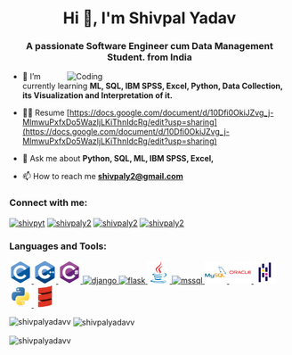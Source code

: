 
<h1 align="center">Hi 👋, I'm Shivpal Yadav</h1>
<h3 align="center">A passionate Software Engineer cum Data Management Student. from India</h3>
<img align="right" alt="Coding" width="400" src="https://cdn.dribbble.com/users/926537/screenshots/4502924/python-2.gif">

- 🌱 I’m currently learning **ML, SQL, IBM SPSS, Excel, Python, Data Collection, its Visualization and Interpretation of it.**

- 👨‍💻 Resume [https://docs.google.com/document/d/10Dfi0OkiJZvg_j-MlmwuPxfxDo5WazIjLKiThnIdcRg/edit?usp=sharing](https://docs.google.com/document/d/10Dfi0OkiJZvg_j-MlmwuPxfxDo5WazIjLKiThnIdcRg/edit?usp=sharing)

- 💬 Ask me about **Python, SQL, ML, IBM SPSS, Excel,**

- 📫 How to reach me **shivpaly2@gmail.com**

<h3 align="left">Connect with me:</h3>
<p align="left">
<a href="https://twitter.com/shivpyt" target="blank"><img align="center" src="https://raw.githubusercontent.com/rahuldkjain/github-profile-readme-generator/master/src/images/icons/Social/twitter.svg" alt="shivpyt" height="30" width="40" /></a>
<a href="https://linkedin.com/in/shivpaly2" target="blank"><img align="center" src="https://raw.githubusercontent.com/rahuldkjain/github-profile-readme-generator/master/src/images/icons/Social/linked-in-alt.svg" alt="shivpaly2" height="30" width="40" /></a>
<a href="https://www.hackerrank.com/shivpaly2" target="blank"><img align="center" src="https://raw.githubusercontent.com/rahuldkjain/github-profile-readme-generator/master/src/images/icons/Social/hackerrank.svg" alt="shivpaly2" height="30" width="40" /></a>
<a href="https://www.leetcode.com/shivpaly2" target="blank"><img align="center" src="https://raw.githubusercontent.com/rahuldkjain/github-profile-readme-generator/master/src/images/icons/Social/leet-code.svg" alt="shivpaly2" height="30" width="40" /></a>
</p>

<h3 align="left">Languages and Tools:</h3>
<p align="left"> <a href="https://www.cprogramming.com/" target="_blank" rel="noreferrer"> <img src="https://raw.githubusercontent.com/devicons/devicon/master/icons/c/c-original.svg" alt="c" width="40" height="40"/> </a> <a href="https://www.w3schools.com/cpp/" target="_blank" rel="noreferrer"> <img src="https://raw.githubusercontent.com/devicons/devicon/master/icons/cplusplus/cplusplus-original.svg" alt="cplusplus" width="40" height="40"/> </a> <a href="https://www.w3schools.com/cs/" target="_blank" rel="noreferrer"> <img src="https://raw.githubusercontent.com/devicons/devicon/master/icons/csharp/csharp-original.svg" alt="csharp" width="40" height="40"/> </a> <a href="https://www.djangoproject.com/" target="_blank" rel="noreferrer"> <img src="https://cdn.worldvectorlogo.com/logos/django.svg" alt="django" width="40" height="40"/> </a> <a href="https://flask.palletsprojects.com/" target="_blank" rel="noreferrer"> <img src="https://www.vectorlogo.zone/logos/pocoo_flask/pocoo_flask-icon.svg" alt="flask" width="40" height="40"/> </a> <a href="https://www.java.com" target="_blank" rel="noreferrer"> <img src="https://raw.githubusercontent.com/devicons/devicon/master/icons/java/java-original.svg" alt="java" width="40" height="40"/> </a> <a href="https://www.microsoft.com/en-us/sql-server" target="_blank" rel="noreferrer"> <img src="https://www.svgrepo.com/show/303229/microsoft-sql-server-logo.svg" alt="mssql" width="40" height="40"/> </a> <a href="https://www.mysql.com/" target="_blank" rel="noreferrer"> <img src="https://raw.githubusercontent.com/devicons/devicon/master/icons/mysql/mysql-original-wordmark.svg" alt="mysql" width="40" height="40"/> </a> <a href="https://www.oracle.com/" target="_blank" rel="noreferrer"> <img src="https://raw.githubusercontent.com/devicons/devicon/master/icons/oracle/oracle-original.svg" alt="oracle" width="40" height="40"/> </a> <a href="https://pandas.pydata.org/" target="_blank" rel="noreferrer"> <img src="https://raw.githubusercontent.com/devicons/devicon/2ae2a900d2f041da66e950e4d48052658d850630/icons/pandas/pandas-original.svg" alt="pandas" width="40" height="40"/> </a> <a href="https://www.python.org" target="_blank" rel="noreferrer"> <img src="https://raw.githubusercontent.com/devicons/devicon/master/icons/python/python-original.svg" alt="python" width="40" height="40"/> </a> <a href="https://www.scala-lang.org" target="_blank" rel="noreferrer"> <img src="https://raw.githubusercontent.com/devicons/devicon/master/icons/scala/scala-original.svg" alt="scala" width="40" height="40"/> </a> </p>

<p><img align="left" src="https://github-readme-stats.vercel.app/api/top-langs?username=shivpalyadavv&show_icons=true&locale=en&layout=compact" alt="shivpalyadavv" /></p>

<p>&nbsp;<img align="center" src="https://github-readme-stats.vercel.app/api?username=shivpalyadavv&show_icons=true&locale=en" alt="shivpalyadavv" /></p>

<p><img align="center" src="https://github-readme-streak-stats.herokuapp.com/?user=shivpalyadavv&" alt="shivpalyadavv" /></p>


